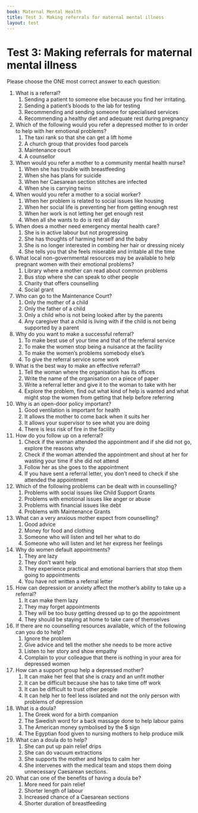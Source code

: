 ```yaml
---
book: Maternal Mental Health
title: Test 3. Making referrals for maternal mental illness
layout: test
---
```


# Test 3: Making referrals for maternal mental illness

Please choose the ONE most correct answer to each question:
 
1.	What is a referral?
	1.	Sending a patient to someone else because you find her irritating.
	1.	Sending a patient’s bloods to the lab for testing
	1.	Recommending and sending someone for specialised services
	1.	Recommending a healthy diet and adequate rest during pregnancy
2.	Which of the following would you refer a depressed mother to in order to help with her emotional problems?
	1.	The taxi rank so that she can get a lift home
	1.	A church group that provides food parcels
	1.	Maintenance court 
	1.	A counsellor
3.	When would you refer a mother to a community mental health nurse?
	1.	When she has trouble with breastfeeding
	1.	When she has plans for suicide
	1.	When her Caesarean section stitches are infected
	1.	When she is carrying twins
4.	When would you refer a mother to a social worker?
	1.	When her problem is related to social issues like housing
	1.	When her social life is preventing her from getting enough rest
	1.	When her work is not letting her get enough rest
	1.	When all she wants to do is rest all day
5.	When does a mother need emergency mental health care?
	1.	She is in active labour but not progressing
	1.	She has thoughts of harming herself and the baby
	1.	She is no longer interested in combing her hair or dressing nicely
	1.	She tells you that she feels miserable and irritable all the time
6.	What local non-governmental resources may be available to help pregnant women with their emotional problems? 
	1.	Library where a mother can read about common problems
	1.	Bus stop where she can speak to other people
	1.	Charity that offers counselling
	1.	Social grant
7.	Who can go to the Maintenance Court?
	1.	Only the mother of a child
	1.	Only the father of a child
	1.	Only a child who is not being looked after by the parents
	1.	Any caregiver that a child is living with if the child is not being supported by a parent
8.	Why do you want to make a successful referral? 
	1.	To make best use of your time and that of the referral service
	1.	To make the women stop being a nuisance at the facility
	1.	To make the women’s problems somebody else’s
	1.	To give the referral service some work
9.	What is the best way to make an effective referral?
	1.	Tell the woman where the organisation has its offices
	1.	Write the name of the organisation on a piece of paper
	1.	Write a referral letter and give it to the woman to take with her
	1.	Explore the problem, find out what kind of help is wanted and what might stop the women from getting that help before referring
10.	Why is an open-door policy important?
	1.	Good ventilation is important for health
	1.	It allows the mother to come back when it suits her
	1.	It allows your supervisor to see what you are doing
	1.	There is less risk of fire in the facility
11.	How do you follow up on a referral?
	1.	Check if the woman attended the appointment  and if she did not go, explore the reasons why
	1.	Check if the woman attended the appointment and shout at her for wasting your time if she did not attend
	1.	Follow her as she goes to the appointment
	1.	If you have sent a referral letter, you don’t need to check if she attended the appointment 
12.	Which of the following problems can be dealt with in counselling?
	1.	Problems with social issues like Child Support Grants 
	1.	Problems with emotional issues like anger or abuse
	1.	Problems with financial issues like debt
	1.	Problems with Maintenance Grants 
13.	What can a very anxious mother expect from counselling?
	1.	Good advice
	1.	Money for food and clothing
	1.	Someone who will listen and tell her what to do
	1.	Someone who will listen and let her express her feelings 
14.	Why do women default appointments?
	1.	They are lazy
	1.	They don’t want help
	1.	They experience practical and emotional barriers that stop them going to appointments
	1.	You have not written a referral letter
15.	How can depression or anxiety affect the mother’s ability to take up a referral?
	1.	It can make them lazy
	1.	They may forget appointments
	1.	They will be too busy getting dressed up to go the appointment
	1.	They should be staying at home to take care of themselves
16.	If there are no counselling resources available, which of the following can you do to help?
	1.	Ignore the problem
	1.	Give advice and tell the mother she needs to be more active
	1.	Listen to her story and show empathy
	1.	Complain to your colleague that there is nothing in your area for depressed women 
17.	How can a support group help a depressed mother?
	1.	It can make her feel that she is crazy and an unfit mother
	1.	It can be difficult because she has to take time off work
	1.	It can be difficult to trust other people
	1.	It can help her to feel less isolated and not the only person with problems of depression
18.	What is a doula?
	1.	The Greek word for a birth companion
	1.	The Swedish word for a back massage done to help labour pains
	1.	The American money symbolised by the $ sign
	1.	The Egyptian food given to nursing mothers to help produce milk 
19.	What can a doula do to help?
	1.	She can put up pain relief drips
	1.	She can do vacuum extractions
	1.	She supports the mother and helps to calm her
	1.	She intervenes with the medical team and stops them doing unnecessary Caesarean sections. 
20.	What can one of the benefits of having a doula be?
	1.	More need for pain relief
	1.	Shorter length of labour
	1.	Increased chance of a Caesarean sections 
	1.	Shorter duration of breastfeeding
